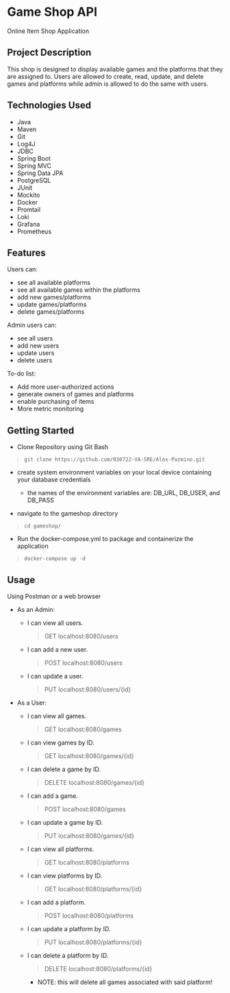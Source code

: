 # Game Shop API

Online Item Shop Application

## Project Description

This shop is designed to display available games and the platforms that they are assigned to. Users are allowed to create, read, update, and delete games and platforms while admin is allowed to do the same with users.

## Technologies Used

- Java
- Maven
- Git
- Log4J
- JDBC
- Spring Boot 
- Spring MVC
- Spring Data JPA
- PostgreSQL
- JUnit
- Mockito
- Docker
- Promtail
- Loki
- Grafana
- Prometheus

## Features

Users can: 
   - see all available platforms
   - see all available games within the platforms
   - add new games/platforms
   - update games/platforms
   - delete games/platforms

Admin users can: 

   - see all users
   - add new users
   - update users
   - delete users

To-do list:

- Add more user-authorized actions
- generate owners of games and platforms
- enable purchasing of items
- More metric monitoring 

## Getting Started
- Clone Repository using Git Bash

> `git clone https://github.com/030722-VA-SRE/Alex-Pazmino.git`

- create system environment variables on your local device containing
 your database credentials
   - the names of the environment variables are: DB_URL, DB_USER, and DB_PASS

- navigate to the gameshop directory

> `cd gameshop/`

- Run the docker-compose.yml to package and containerize the application

> `docker-compose up -d`

## Usage 
Using Postman or a web browser

- As an Admin:
    * I can view all users.
       > GET localhost:8080/users
    * I can add a new user.
       > POST localhost:8080/users
    * I can update a user.
       > PUT localhost:8080/users/{id}
    
- As a User:
   * I can view all games.
      > GET localhost:8080/games
    * I can view games by ID.
      > GET localhost:8080/games/{id}
    * I can delete a game by ID.
      > DELETE localhost:8080/games/{id}
    * I can add a game.
      > POST localhost:8080/games
    * I can update a game by ID.
      > PUT localhost:8080/games/{id}

   * I can view all platforms.
       > GET localhost:8080/platforms
    * I can view platforms by ID.
       > GET localhost:8080/platforms/{id}
    * I can add a platform.
      > POST localhost:8080/platforms
    * I can update a platform by ID.
      > PUT localhost:8080/platforms/{id}
    * I can delete a platform by ID.
       > DELETE localhost:8080/platforms/{id}
       - NOTE: this will delete all games associated with said platform!
